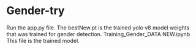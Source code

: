 # Gender-try

Run the app.py file. 
The bestNew.pt is the trained yolo v8 model weights that was trained for gender detection.
Training_Gender_DATA NEW.ipynb This file is the trained model.

